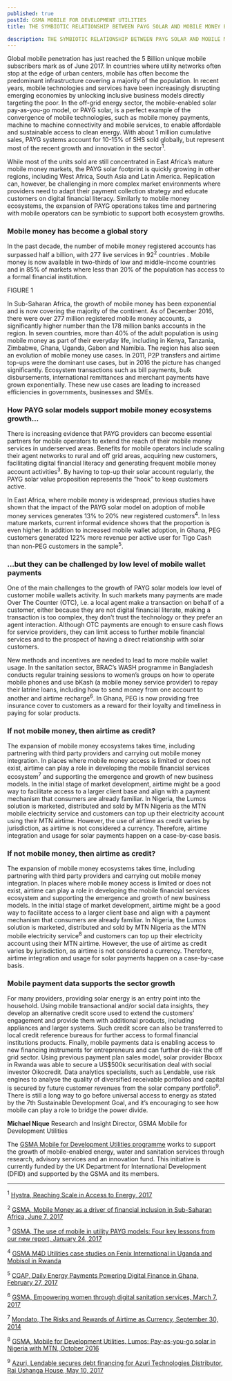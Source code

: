 ```yaml
---
published: true
postId: GSMA MOBILE FOR DEVELOPMENT UTILITIES
title: THE SYMBIOTIC RELATIONSHIP BETWEEN PAYG SOLAR AND MOBILE MONEY ECOSYSTEMS

description: THE SYMBIOTIC RELATIONSHIP BETWEEN PAYG SOLAR AND MOBILE MONEY ECOSYSTEMS, A GUEST POST BY GSMA MOBILE FOR DEVELOPMENT UTILITIES
---
```


Global mobile penetration has just reached the 5 Billion unique mobile subscribers mark as of June 2017. In countries where utility networks often stop at the edge of urban centers, mobile has often become the predominant infrastructure covering a majority of the population. In recent years, mobile technologies and services have been increasingly disrupting emerging economies by unlocking inclusive business models directly targeting the poor. In the off-grid energy sector, the mobile-enabled solar pay-as-you-go model, or PAYG solar, is a perfect example of the convergence of mobile technologies, such as mobile money payments, machine to machine connectivity and mobile services, to enable affordable and sustainable access to clean energy. With about 1 million cumulative sales, PAYG systems account for 10-15% of SHS sold globally, but represent most of the recent growth and innovation in the sector<sup>1</sup>. 

While most of the units sold are still concentrated in East Africa’s mature mobile money markets, the PAYG solar footprint is quickly growing in other regions, including West Africa, South Asia and Latin America. Replication can, however, be challenging in more complex market environments where providers need to adapt their payment collection strategy and educate customers on digital financial literacy. Similarly to mobile money ecosystems, the expansion of PAYG operations takes time and partnering with mobile operators can be symbiotic to support both ecosystem growths.

### Mobile money has become a global story

In the past decade, the number of mobile money registered accounts has surpassed half a billion, with 277 live services in 92<sup>2</sup> countries . Mobile money is now available in two-thirds of low and middle-income countries and in 85% of markets where less than 20% of the population has access to a formal financial institution.

FIGURE 1

In Sub-Saharan Africa, the growth of mobile money has been exponential and is now covering the majority of the continent. As of December 2016, there were over 277 million registered mobile money accounts, a significantly higher number than the 178 million banks accounts in the region. In seven countries, more than 40% of the adult population is using mobile money as part of their everyday life, including in Kenya, Tanzania, Zimbabwe, Ghana, Uganda, Gabon and Namibia.
The region has also seen an evolution of mobile money use cases. In 2011, P2P transfers and airtime top-ups were the dominant use cases, but in 2016 the picture has changed significantly. Ecosystem transactions such as bill payments, bulk disbursements, international remittances and merchant payments have grown exponentially. These new use cases are leading to increased efficiencies in governments, businesses and SMEs.

### How PAYG solar models support mobile money ecosystems growth…

There is increasing evidence that PAYG providers can become essential partners for mobile operators to extend the reach of their mobile money services in underserved areas. Benefits for mobile operators include scaling their agent networks to rural and off grid areas, acquiring new customers, facilitating digital financial literacy and generating frequent mobile money account activities<sup>3</sup>. By having to top-up their solar account regularly, the PAYG solar value proposition represents the “hook” to keep customers active.

In East Africa, where mobile money is widespread, previous studies have shown that the impact of the PAYG solar model on adoption of mobile money services generates 13% to 20% new registered customers<sup>4</sup>. In less mature markets, current informal evidence shows that the proportion is even higher. In addition to increased mobile wallet adoption, in Ghana, PEG customers generated 122% more revenue per active user for Tigo Cash than non-PEG customers in the sample<sup>5</sup>. 

### …but they can be challenged by low level of mobile wallet payments

One of the main challenges to the growth of PAYG solar models low level of customer mobile wallets activity. In such markets many payments are made Over The Counter (OTC), i.e. a local agent make a transaction on behalf of a customer, either because they are not digital financial literate, making a transaction is too complex, they don’t trust the technology or they prefer an agent interaction. Although OTC payments are enough to ensure cash flows for service providers, they can limit access to further mobile financial services and to the prospect of having a direct relationship with solar customers. 

New methods and incentives are needed to lead to more mobile wallet usage. In the sanitation sector, BRAC’s WASH programme in Bangladesh conducts regular training sessions to women’s groups on how to operate mobile phones and use bKash (a mobile money service provider) to repay their latrine loans, including how to send money from one account to another and airtime recharge<sup>6</sup>. In Ghana, PEG is now providing free insurance cover to customers as a reward for their loyalty and timeliness in paying for solar products.

### If not mobile money, then airtime as credit?

The expansion of mobile money ecosystems takes time, including partnering with third party providers and carrying out mobile money integration. In places where mobile money access is limited or does not exist, airtime can play a role in developing the mobile financial services ecosystem<sup>7</sup> and supporting the emergence and growth of new business models. In the initial stage of market development, airtime might be a good way to facilitate access to a larger client base and align with a payment mechanism that consumers are already familiar. In Nigeria, the Lumos solution is marketed, distributed and sold by MTN Nigeria as the MTN mobile electricity service  and customers can top up their electricity account using their MTN airtime. However, the use of airtime as credit varies by jurisdiction, as airtime is not considered a currency. Therefore, airtime integration and usage for solar payments happen on a case-by-case basis.

### If not mobile money, then airtime as credit?

The expansion of mobile money ecosystems takes time, including partnering with third party providers and carrying out mobile money integration. In places where mobile money access is limited or does not exist, airtime can play a role in developing the mobile financial services ecosystem  and supporting the emergence and growth of new business models. In the initial stage of market development, airtime might be a good way to facilitate access to a larger client base and align with a payment mechanism that consumers are already familiar. In Nigeria, the Lumos solution is marketed, distributed and sold by MTN Nigeria as the MTN mobile electricity service<sup>8</sup> and customers can top up their electricity account using their MTN airtime. However, the use of airtime as credit varies by jurisdiction, as airtime is not considered a currency. Therefore, airtime integration and usage for solar payments happen on a case-by-case basis.

### Mobile payment data supports the sector growth 

For many providers, providing solar energy is an entry point into the household. Using mobile transactional and/or social data insights, they develop an alternative credit score used to extend the customers’ engagement and provide them with additional products, including appliances and larger systems. Such credit score can also be transferred to local credit reference bureaus for further access to formal financial institutions products.
Finally, mobile payments data is enabling access to new financing instruments for entrepreneurs and can further de-risk the off grid sector. Using previous payment plan sales model, solar provider Bboxx in Rwanda was able to secure a US$500k securitisation deal with social investor Oikocredit. Data analytics specialists, such as Lendable, use risk engines to analyse the quality of diversified receivable portfolios and capital is secured by future customer revenues from the solar company portfolio<sup>9</sup>. 
There is still a long way to go before universal access to energy as stated by the 7th Sustainable Development Goal, and it’s encouraging to see how mobile can play a role to bridge the power divide.

**Michael Nique**
Research and Insight Director, GSMA Mobile for Development Utilities

The [GSMA Mobile for Development Utilities programme](https://www.gsma.com/mobilefordevelopment/programmes/m4dutilities) works to support the growth of mobile-enabled energy, water and sanitation services through research, advisory services and an innovation fund. This initiative is currently funded by the UK Department for International Development (DFID) and supported by the GSMA and its members.



-----------------------------------------------------------------------------------------------
<sup>1</sup> [Hystra, Reaching Scale in Access to Energy, 2017](http://hystra.com/a2e) 

<sup>2</sup> [GSMA, Mobile Money as a driver of financial inclusion in Sub-Saharan Africa, June 7, 2017](https://www.gsma.com/mobilefordevelopment/programme/mobile-money/mobile_money_driver_financial_inclusion_sub-saharan_africa) 

<sup>3</sup> [GSMA, The use of mobile in utility PAYG models: Four key lessons from our new report, January 24, 2017](https://www.gsma.com/mobilefordevelopment/programme/m4dutilities/the-use-of-mobile-in-utility-payg-models-four-key-lessons-from-our-new-report) 

<sup>4</sup> [GSMA M4D Utilities case studies on Fenix International in Uganda and Mobisol in Rwanda](https://www.gsma.com/mobilefordevelopment/category/programme/m4dutilities) 

<sup>5</sup> [CGAP, Daily Energy Payments Powering Digital Finance in Ghana, February 27, 2017](http://www.cgap.org/blog/daily-energy-payments-powering-digital-finance-ghana) 

<sup>6</sup> [GSMA, Empowering women through digital sanitation services, March 7, 2017](https://www.gsma.com/mobilefordevelopment/programme/m4dutilities/empowering-women-through-digital-sanitation-services) 

<sup>7</sup> [Mondato, The Risks and Rewards of Airtime as Currency, September 30, 2014](http://blog.mondato.com/airtime-as-currency/) 

<sup>8</sup> [GSMA, Mobile for Development Utilities. Lumos: Pay-as-you-go solar in Nigeria with MTN, October 2016](https://www.gsma.com/mobilefordevelopment/wp-content/uploads/2016/11/Case-Study-Lumos-Pay-as-you-go-solar-in-Nigeria-with-MTN.pdf) 

<sup>9</sup> [Azuri, Lendable secures debt financing for Azuri Technologies Distributor, Raj Ushanga House, May 10, 2017](http://www.azuri-technologies.com/news/lendable-secures-debt-financing-for-azuri-technologies-distributor-raj-ushanga-house) 
